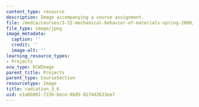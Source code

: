 ```yaml
---
content_type: resource
description: Image accompanying a course assignment.
file: /media/courses/3-22-mechanical-behavior-of-materials-spring-2008/e1a6b8017236bece8b858274d2633ee7_radiation_3_6.jpg
file_type: image/jpeg
image_metadata:
  caption: ''
  credit: ''
  image-alt: ''
learning_resource_types:
- Projects
ocw_type: OCWImage
parent_title: Projects
parent_type: CourseSection
resourcetype: Image
title: radiation_3_6
uid: e1a6b801-7236-bece-8b85-8274d2633ee7
---
```

